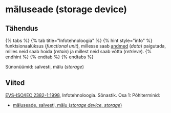 # mäluseade \(storage device\)

## Tähendus

{% tabs %}
{% tab title="Infotehnoloogia" %}
{% hint style="info" %}
funktsionaalüksus \(_functional unit_\), millesse saab [andmed](andmed-data.md) \(_data_\) paigutada, milles neid saab hoida \(_retain_\) ja millest neid saab võtta \(_retrieve_\).
{% endhint %}
{% endtab %}
{% endtabs %}

Sünonüümid: salvesti, mälu \(_storage_\)

## Viited

[EVS-ISO/IEC 2382-1:1998](https://www.evs.ee/et/evs-iso-iec-2382-1-1998), Infotehnoloogia. Sõnastik. Osa 1: Põhiterminid:

* [mäluseade, salvesti, mälu \(_storage device, storage_\)](http://www.eki.ee/dict/its/index.cgi?Q=D05E6994-6C03-1014-88DC-FC5F0DBED45A&F=GUID&C01=1&C02=0&C10=1)

